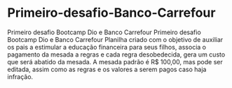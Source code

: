 # Primeiro-desafio-Banco-Carrefour
Primeiro desafio Bootcamp Dio e Banco Carrefour 
Primeiro desafio Bootcamp Dio e Banco Carrefour Planilha criado com o objetivo de auxiliar os pais a estimular a educação financeira para seus filhos, associa o pagamento da mesada a regras e cada regra desobedecida, gera um custo que será abatido da mesada. A mesada padrão é R$ 100,00, mas pode ser editada, assim como as regras e os valores a serem pagos caso haja infração.
